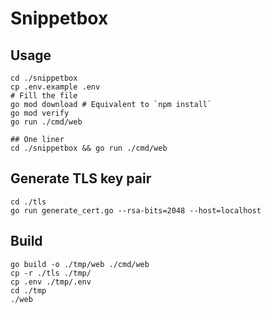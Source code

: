 # Snippetbox

## Usage

```
cd ./snippetbox
cp .env.example .env
# Fill the file
go mod download # Equivalent to `npm install`
go mod verify
go run ./cmd/web

## One liner
cd ./snippetbox && go run ./cmd/web
```

## Generate TLS key pair
```
cd ./tls
go run generate_cert.go --rsa-bits=2048 --host=localhost
```

## Build
```
go build -o ./tmp/web ./cmd/web
cp -r ./tls ./tmp/
cp .env ./tmp/.env
cd ./tmp
./web
```
